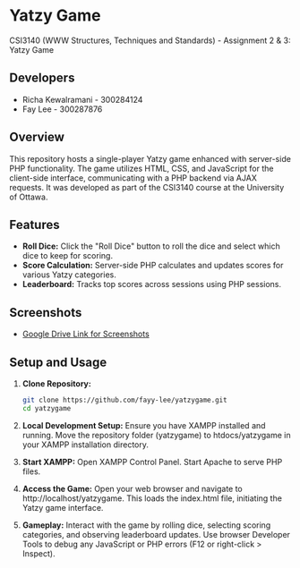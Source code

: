 # Yatzy Game

CSI3140 (WWW Structures, Techniques and Standards) - Assignment 2 & 3: Yatzy Game

## Developers
- Richa Kewalramani - 300284124
- Fay Lee - 300287876

## Overview
This repository hosts a single-player Yatzy game enhanced with server-side PHP functionality. The game utilizes HTML, CSS, and JavaScript for the client-side interface, communicating with a PHP backend via AJAX requests. It was developed as part of the CSI3140 course at the University of Ottawa.

## Features
- **Roll Dice:** Click the "Roll Dice" button to roll the dice and select which dice to keep for scoring.
- **Score Calculation:** Server-side PHP calculates and updates scores for various Yatzy categories.
- **Leaderboard:** Tracks top scores across sessions using PHP sessions.

## Screenshots
- [Google Drive Link for Screenshots](https://drive.google.com/drive/folders/1BrQ_cSf1a3bvMO2glGDTYB6gcy-zZ0_q)

## Setup and Usage
1. **Clone Repository:**
   ```bash
   git clone https://github.com/fayy-lee/yatzygame.git
   cd yatzygame

2. **Local Development Setup:**
Ensure you have XAMPP installed and running.
Move the repository folder (yatzygame) to htdocs/yatzygame in your XAMPP installation directory.

3. **Start XAMPP:**
Open XAMPP Control Panel.
Start Apache to serve PHP files.

4. **Access the Game:**
Open your web browser and navigate to http://localhost/yatzygame.
This loads the index.html file, initiating the Yatzy game interface.

5. **Gameplay:**
Interact with the game by rolling dice, selecting scoring categories, and observing leaderboard updates.
Use browser Developer Tools to debug any JavaScript or PHP errors (F12 or right-click > Inspect).
